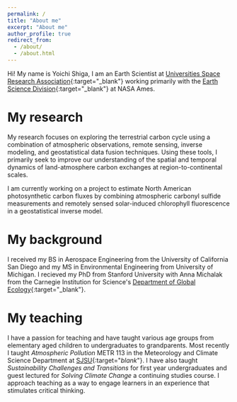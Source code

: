 ```yaml
---
permalink: /
title: "About me"
excerpt: "About me"
author_profile: true
redirect_from: 
  - /about/
  - /about.html
---
```


Hi! My name is Yoichi Shiga, I am an Earth Scientist at [Universities Space Research Association](https://www.usra.edu/){:target="_blank"} working primarily with the [Earth Science Division](https://www.nasa.gov/centers/ames/earthscience){:target="_blank"} at NASA Ames.

My research
======
My research focuses on exploring the terrestrial carbon cycle using a combination of atmospheric observations, remote sensing, inverse modeling, and geostatistical data fusion techniques. Using these tools, I primarily seek to improve our understanding of the spatial and temporal dynamics of land-atmosphere carbon exchanges at region-to-continental scales. 

I am currently working on a project to estimate North American photosynthetic carbon fluxes by combining atmospheric carbonyl sulfide measurements and remotely sensed solar-induced chlorophyll fluorescence in a geostatistical inverse model.

My background
======
I received my BS in Aerospace Engineering from the University of California San Diego and my MS in Environmental Engineering from University of Michigan. I recieved my PhD from Stanford University with Anna Michalak from the Carnegie Institution for Science's [Department of Global Ecology](https://dge.carnegiescience.edu/){:target="_blank"}.

My teaching
======
I have a passion for teaching and have taught various age groups from elementary aged children to undergraduates to grandparents. Most recently I taught _Atmospheric Pollution_ METR 113 in the Meteorology and Climate Science Department at [SJSU](https://www.sjsu.edu/meteorology/){:target="_blank_"}. I have also taught _Sustainability Challenges and Transitions_ for first year undergraduates and guest lectured for _Solving Climate Change_ a continuing studies course. I approach teaching as a way to engage learners in an experience that stimulates critical thinking.


